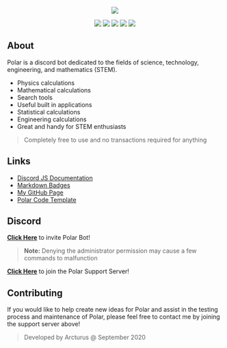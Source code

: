 <p align = "center">
    <img src = 'https://cdn.discordapp.com/attachments/875139708278153257/875981094586032148/Polar_Github_Banner.png'></img>
</p>
<p align = "center">
    <img src = 'https://img.shields.io/npm/v/npm?style=for-the-badge'></img>
    <img src = 'https://img.shields.io/node/v/discord.js?style=for-the-badge'></img>
    <img src = 'https://img.shields.io/npm/v/discord.js?label=discord.js&style=for-the-badge'></img>
    <img src = 'https://img.shields.io/github/license/arcturusss/polar-discord?style=for-the-badge'></img>
    <img src = 'https://img.shields.io/discord/875139099944710204?style=for-the-badge'></img>
</p>

## About
Polar is a discord bot dedicated to the fields of science, technology, engineering, and mathematics (STEM).

- Physics calculations
- Mathematical calculations
- Search tools
- Useful built in applications
- Statistical calculations
- Engineering calculations
- Great and handy for STEM enthusiasts

> Completely free to use and no transactions required for anything
## Links

- [Discord JS Documentation](https://discord.js.org/#/)
- [Markdown Badges](https://shields.io/)
- [My GitHub Page](https://github.com/Arcturusss)
- [Polar Code Template](https://github.com/Arcturusss/Polar-Discord/blob/master/MAIN-TEMPLATE.md)

## Discord

[<b>Click Here</b>](https://discord.com/api/oauth2/authorize?client_id=760553137605181541&permissions=8&scope=bot) to invite Polar Bot! 
> **Note:** Denying the administrator permission may cause a few commands to malfunction

[<b>Click Here</b>](https://discord.gg/brK375AgfR) to join the Polar Support Server!

## Contributing

If you would like to help create new ideas for Polar and assist in the testing process and maintenance of Polar, please feel free to contact me by joining the support server above!

> Developed by Arcturus @ September 2020

